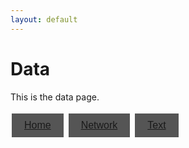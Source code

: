 ```yaml
---
layout: default
---
```


<style>
.tablinks {
    background-color: #555; /* Button background color */
    color: white; /* Button text color */
    border: none; /* Removes the default button border */
    padding: 10px 20px; /* Button padding */
    text-align: center; /* Centers the text */
    text-decoration: none; /* Removes the default link underline */
    display: inline-block; /* Makes the buttons sit side by side */
    font-size: 16px; /* Button text size */
    margin: 4px 2px; /* Button margin */
    cursor: pointer; /* Changes the cursor when you hover over the button */
    transition-duration: 0.4s; /* Adds a transition effect when you hover over the button */
}

.tablinks:hover {
    background-color: #777; /* Changes the background color when you hover over the button */
}
</style>

# Data

This is the data page.

<button class="tablinks"><a href="/docs/index.md">Home</a></button>
<button class="tablinks"><a href="/docs/network.md">Network</a></button>
<button class="tablinks"><a href="/docs/text.md">Text</a></button>